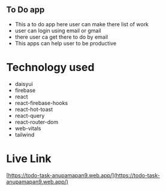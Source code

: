 ## To Do app 
- This a to do app here user can make there list of work
- user can login using email or gmail
- there user ca get there to do by email
- This apps can help user to be productive

# Technology used

- daisyui
- firebase
- react
- react-firebase-hooks
- react-hot-toast
- react-query
- react-router-dom
- web-vitals
- tailwind

# Live Link 
[https://todo-task-anupamapan9.web.app/](https://todo-task-anupamapan9.web.app/)